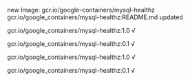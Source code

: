 new Image: gcr.io/google-containers/mysql-healthz
gcr.io/google_containers/mysql-healthz:README.md updated 

gcr.io/google_containers/mysql-healthz:1.0 √

gcr.io/google_containers/mysql-healthz:0.1 √

gcr.io/google_containers/mysql-healthz:1.0 √

gcr.io/google_containers/mysql-healthz:0.1 √

